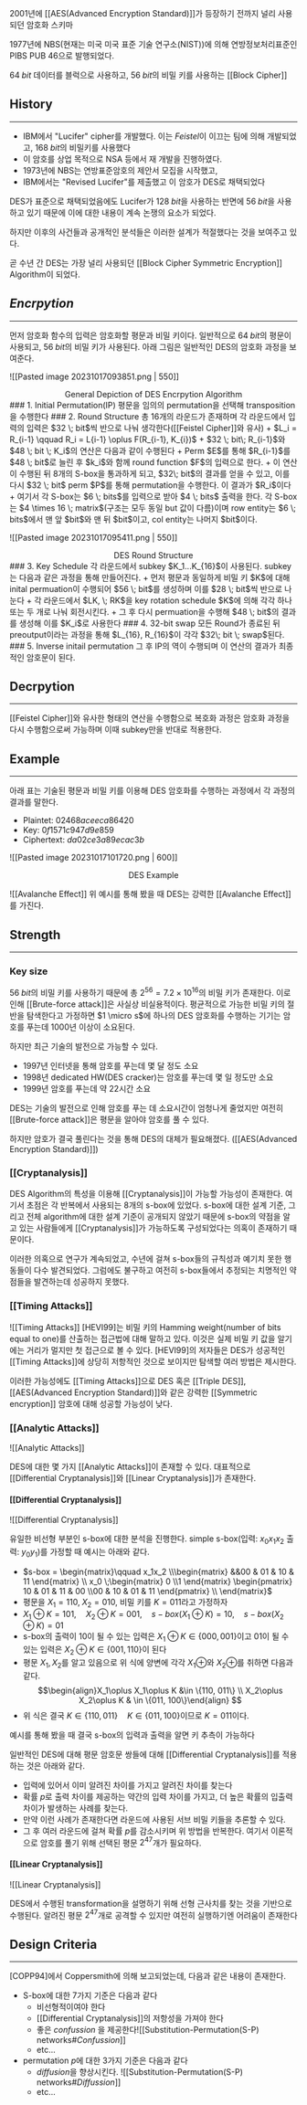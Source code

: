 
2001년에 [[AES(Advanced Encryption Standard)]]가 등장하기 전까지 널리 사용되던 암호화 스키마

1977년에 NBS(현재는 미국 미국 표준 기술 연구소(NIST))에 의해 연방정보처리표준인 PIBS PUB 46으로 발행되었다.

$64 \; bit$ 데이터를 블럭으로 사용하고, $56 \; bit$의 비밀 키를 사용하는 [[Block Cipher]]

## History
---
+ IBM에서 "Lucifer" cipher를 개발했다. 이는 *Feistel*이 이끄는 팀에 의해 개발되었고, $168 \; bit$의 비밀키를 사용했다
+ 이 암호를 상업 목적으로 NSA 등에서 재 개발을 진행하였다.
+ 1973년에 NBS는 연방표준암호의 제안서 모집을 시작했고, 
+ IBM에서는 "Revised Lucifer"를 제출했고 이 암호가 DES로 채택되었다

DES가 표준으로 채택되었음에도 Lucifer가 $128 \; bit$을 사용하는 반면에 $56 \; bit$을 사용하고 있기 때문에 이에 대한 내용이 계속 논쟁의 요소가 되었다.

하지만 이후의 사건들과 공개적인 분석들은 이러한 설계가 적절했다는 것을 보여주고 있다. 

곧 수년 간 DES는 가장 널리 사용되던 [[Block Cipher Symmetric Encryption]] Algorithm이 되었다. 

## *Encrpytion*
---
먼저 암호화 함수의 입력은 암호화할 평문과 비밀 키이다. 일반적으로 $64\; bit$의 평문이 사용되고, $56 \; bit$의 비밀 키가 사용된다. 아래 그림은 일반적인 DES의 암호화 과정을 보여준다.

![[Pasted image 20231017093851.png | 550]]
<div align="center">General Depiction of DES Encrpytion Algorithm</div>
### 1. Initial Permutation(IP)
평문을 임의의 permutation을 선택해 transposition을 수행한다
### 2. Round Structure
총 16개의 라운드가 존재하며 각 라운드에서 입력의 입력은 $32 \; bit$씩 반으로 나눠 생각한다([[Feistel Cipher]]와 유사)
+ $L_i = R_{i-1} \qquad R_i = L{i-1} \oplus F(R_{i-1}, K_{i})$
+ $32 \; bit\; R_{i-1}$와 $48 \; bit \; K_i$의 연산은 다음과 같이 수행된다
	+ Perm $E$를 통해 $R_{i-1}$를 $48 \; bit$로 늘린 후 $k_i$와 함께 round function $F$의 입력으로 한다.
	+ 이 연산이 수행된 뒤 8개의 S-box을 통과하게 되고, $32\; bit$의 결과를 얻을 수 있고, 이를 다시 $32 \; bit$ perm $P$를 통해 permutation을 수행한다. 이 결과가 $R_i$이다
	+ 여기서 각 S-box는 $6 \; bits$를 입력으로 받아 $4 \; bits$ 출력을 한다. 각 S-box는 $4 \times 16 \; matrix$(구조는 모두 동일 but 값이 다름)이며 row entity는 $6 \; bits$에서 맨 앞 $bit$와 맨 뒤 $bit$이고, col entity는 나머지 $bit$이다. 

![[Pasted image 20231017095411.png | 550]]
<div align="center">DES Round Structure</div>
### 3. Key Schedule
각 라운드에서 subkey $K_1...K_{16}$이 사용된다. subkey는 다음과 같은 과정을 통해 만들어진다.
+ 먼저 평문과 동일하게 비밀 키 $K$에 대해 inital permuation이 수행되어 $56 \; bit$를 생성하며 이를 $28 \; bit$씩 반으로 나눈다
+ 각 라운드에서 $LK, \; RK$을 key rotation schedule $K$에 의해 각각 하나 또는 두 개로 나눠 회전시킨다. 
+ 그 후 다시 permuation을 수행해 $48 \; bit$의 결과를 생성해 이를 $K_i$로 사용한다
### 4. 32-bit swap
모든 Round가 종료된 뒤 preoutput이라는 과정을 통해 $L_{16}, R_{16}$이 각각 $32\; bit \; swap$된다. 
### 5. Inverse initail permutation
그 후 IP의 역이 수행되며 이 연산의 결과가 최종적인 암호문이 된다. 

## Decrpytion
---
[[Feistel Cipher]]와 유사한 형태의 연산을 수행함으로 복호화 과정은 암호화 과정을 다시 수행함으로써 가능하며 이때  subkey만을 반대로 적용한다. 
## Example
---
아래 표는 기술된 평문과 비밀 키를 이용해 DES 암호화를 수행하는 과정에서 각 과정의 결과를 말한다. 
+ Plaintet:      $02468aceeca86420$
+ Key:            $0f1571c947d9e859$
+ Ciphertext: $da02ce3a89ecac3b$

![[Pasted image 20231017101720.png | 600]]
<div align="center">DES Example</div>

![[Avalanche Effect]]
위 예시를 통해 봤을 때 DES는 강력한 [[Avalanche Effect]]를 가진다.

## Strength
---
### Key size
$56 \; bit$의 비밀 키를 사용하기 때문에 총 $2^{56} = 7.2 \times 10^{16}$의 비밀 키가 존재한다. 이로 인해 [[Brute-force attack]]은 사실상 비실용적이다. 평균적으로 가능한 비밀 키의 절반을 탐색한다고 가정하면 $1 \micro s$에 하나의 DES 암호화를 수행하는 기기는 암호를 푸는데 1000년 이상이 소요된다. 

하지만 최근 기술의 발전으로 가능할 수 있다.
+ 1997년 인터넷을 통해 암호를 푸는데 몇 달 정도 소요
+ 1998년 dedicated HW(DES cracker)는 암호를 푸는데 몇 일 정도만 소요
+ 1999년 암호를 푸는데 약 22시간 소요

DES는 기술의 발전으로 인해 암호를 푸는 데 소요시간이 엄청나게 줄었지만 여전히 [[Brute-force attack]]은 평문을 알아야 암호를 풀 수 있다. 

하지만 암호가 결국 풀린다는 것을 통해 DES의 대체가 필요해졌다. ([[AES(Advanced Encryption Standard)]])

### [[Cryptanalysis]]
DES Algorithm의 특성을 이용해 [[Cryptanalysis]]이 가능할 가능성이 존재한다. 여기서 초점은 각 반복에서 사용되는 8개의 s-box에 있었다. s-box에 대한 설계 기준, 그리고 전체 algorithm에 대한 설계 기준이 공개되지 않았기 때문에 s-box의 약점을 알고 있는 사람들에게 [[Cryptanalysis]]가 가능하도록 구성되었다는 의혹이 존재하기 때문이다. 

이러한 의혹으로 연구가 계속되었고, 수년에 걸쳐 s-box들의 규칙성과 예기치 못한 행동들이 다수 발견되었다. 그럼에도 불구하고 여전히 s-box들에서 추정되는 치명적인 약점들을 발견하는데 성공하지 못했다.
### [[Timing Attacks]]
![[Timing Attacks]]
[HEVI99]는 비밀 키의 Hamming weight(number of bits equal to one)를 산출하는 접근법에 대해 말하고 있다. 이것은 실제 비밀 키 값을 알기에는 거리가 멀지만 첫 접근으로 볼 수 있다. [HEVI99]의 저자들은 DES가 성공적인 [[Timing Attacks]]에 상당히 저항적인 것으로 보이지만 탐색할 여러 방법은 제시한다. 

이러한 가능성에도 [[Timing Attacks]]으로 DES 혹은 [[Triple DES]], [[AES(Advanced Encryption Standard)]]와 같은 강력한 [[Symmetric encryption]] 암호에 대해 성공할 가능성이 낮다. 
### [[Analytic Attacks]]
![[Analytic Attacks]]

DES에 대한 몇 가지 [[Analytic Attacks]]이 존재할 수 있다. 대표적으로 [[Differential Cryptanalysis]]와 [[Linear Cryptanalysis]]가 존재한다.
#### [[Differential Cryptanalysis]]
![[Differential Cryptanalysis]]

유일한 비선형 부분인 s-box에 대한 분석을 진행한다. simple s-box(입력: $x_0x_1x_2$ 출력: $y_0y_1$)를 가정할 때 예시는 아래와 같다.
+ $s-box = \begin{matrix}\qquad x_1x_2 \\\begin{matrix} &&00 & 01 & 10 & 11  \end{matrix} \\ x_0 \;\begin{matrix} 0 \\1  \end{matrix} \begin{pmatrix} 10 & 01 & 11 & 00 \\00 & 10 & 01 & 11 \end{pmatrix} \\ \end{matrix}$
+ 평문을 $X_1=110, \; X_2 = 010$, 비밀 키를 $K=011$라고 가정하자
+ $X_1 \oplus K = 101, \quad X_2 \oplus K = 001, \quad s-box(X_1\oplus K) = 10, \quad s-box(X_2\oplus K) = 01$
+ s-box의 출력이 10이 될 수 있는 입력은 $X_1\oplus K \in \{000, 001\}$이고 01이 될 수 있는 입력은 $X_2\oplus K \in \{001, 110\}$이 된다
+ 평문 $X_1, X_2$를 알고 있음으로 위 식에 양변에 각각 $X_1\oplus$와 $X_2\oplus$를 취하면 다음과 같다.$$\begin{align}X_1\oplus X_1\oplus K &\in \{110, 011\} \\ X_2\oplus X_2\oplus K & \in \{011, 100\}\end{align} $$
+ 위 식은 결국 $K \in \{110, 011\} \quad K\in \{011, 100\}$이므로 $K=011$이다.

예시를 통해 봤을 때 결국 s-box의 입력과 출력을 알면 키 추측이 가능하다

일반적인 DES에 대해 평문 암호문 쌍들에 대해 [[Differential Cryptanalysis]]를 적용하는 것은 아래와 같다.
+ 입력에 있어서 이미 알려진 차이를 가지고 알려진 차이를 찾는다
+ 확률 $p$로 출력 차이를 제공하는 약간의 입력 차이를 가지고, 더 높은 확률의 입출력 차이가 발생하는 사례를 찾는다.
+ 만약 이런 사례가 존재한다면 라운드에 사용된 서브 비밀 키들을 추론할 수 있다.
+ 그 후 여러 라운드에 걸쳐 확률 $p$를 감소시키며 위 방법을 반복한다. 
여기서 이론적으로 암호를 풀기 위해 선택된 평문 $2^{47}$개가 필요하다.

#### [[Linear Cryptanalysis]]
![[Linear Cryptanalysis]]

DES에서 수행된 transformation을 설명하기 위해 선형 근사치를 찾는 것을 기반으로 수행된다. 알려진 평문 $2^{47}$개로 공격할 수 있지만 여전히 실행하기엔 어려움이 존재한다

## Design Criteria
---
[COPP94]에서 Coppersmith에 의해 보고되었는데, 다음과 같은 내용이 존재한다.
+ S-box에 대한 7가지 기준은 다음과 같다
	+ 비선형적이여야 한다
	+ [[Differential Cryptanalysis]]의 저항성을 가져야 한다
	+ 좋은 *confussion* 을 제공한다![[Substitution-Permutation(S-P) networks#*Confussion*]]
	+ etc...
+ permutation $p$에 대한 3가지 기준은 다음과 같다 
	+ *diffusion*을 향상시킨다. ![[Substitution-Permutation(S-P) networks#*Diffussion*]]
	+ etc...
